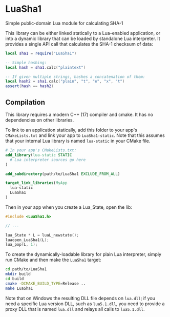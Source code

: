 # LuaSha1
Simple public-domain Lua module for calculating SHA-1

This library can be either linked statically to a Lua-enabled application, or into a dynamic library that can be loaded by standalone Lua interpreter. It provides a single API call that calculates the SHA-1 checksum of data:
```lua
local sha1 = require("LuaSha1")

-- Simple hashing:
local hash = sha1.calc("plaintext")

-- If given multiple strings, hashes a concatenation of them:
local hash2 = sha1.calc("plain", "t", "e", "x", "t")
assert(hash == hash2)
```

## Compilation
This library requires a modern C++ (17) compiler and cmake. It has no dependencies on other libraries.

To link to an application statically, add this folder to your app's `CMakeLists.txt` and link your app to `LuaSha1-static`. Note that this assumes that your internal Lua library is named `lua-static` in your CMake file.
```cmake
# In your app's CMakeLists.txt:
add_library(lua-static STATIC
  # Lua interpreter sources go here
)

add_subdirectory(path/to/LuaSha1 EXCLUDE_FROM_ALL)

target_link_libraries(MyApp
  lua-static
  LuaSha1
)
```

Then in your app when you create a Lua_State, open the lib:
```cpp
#include <LuaSha1.h>

// ...

lua_State * L = luaL_newstate();
luaopen_LuaSha1(L);
lua_pop(L, 1);
```

To create the dynamically-loadable library for plain Lua interpreter, simply run CMake and then make the `LuaSha1` target:
```sh
cd path/to/LuaSha1
mkdir build
cd build
cmake -DCMAKE_BUILD_TYPE=Release ..
make LuaSha1
```
Note that on Windows the resulting DLL file depends on `lua.dll`; if you need a specific Lua version DLL, such as `lua5.1.dll`, you need to provide a proxy DLL that is named `lua.dll` and relays all calls to `lua5.1.dll`.
